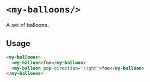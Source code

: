 # `<my-balloons/>`

A set of balloons.

## Usage

```html
<my-balloons>
  <my-balloon>foo</my-balloon>
  <my-balloon pop-direction="right">foo</my-balloon>
</my-balloons>
```
